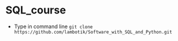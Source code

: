 # SQL_course
- Type in command line ```git clone https://github.com/lambotik/Software_with_SQL_and_Python.git```
